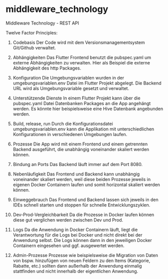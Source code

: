 # middleware_technology
 Middleware Technology - REST API

Twelve Factor Principles:

1. Codebasis
Der Code wird mit dem Versionsmanagementsystem Git/Github verwaltet.

2. Abhängigkeiten
Das Flutter Frontend benutzt die pubspec.yaml um externe Abhängigkeiten zu verwalten. Hier als Beispiel die externe Abhängigkeit des http Packages.

3. Konfiguration
Die Umgebungsvariablen wurden in der umgebungsvariablen.env Datei im Flutter Projekt abgelegt. Die Backend URL wird als Umgebungsvariable gesetzt und verwaltet.

4. Unterstützende Dienste
In einem Flutter Projekt kann über die pubspec.yaml Datei Datenbanken Packages an die App angehängt werden. Es könnte hier beispielsweise eine Hive Datenbank angebunden werden.

5. Build, release, run
Durch die Konfigurationsdatei umgebungsvariablen.env kann die Applikation mit unterschiedlichen Konfigurationen in verschiedenen Umgebungen laufen.

6. Prozesse
Die App wird mit einem Frontend und einem getrennten Backend ausgeführt, die unabhängig voneinander skaliert werden können.

7. Bindung an Ports
Das Backend läuft immer auf dem Port 8080.

8. Nebenläufigkeit
Das Frontend und Backend kann unabhängig voneinander skaliert werden, weil diese beiden Prozesse jeweils in eigenen Docker Containern laufen und somit horizontal skaliert werden können.

9. Einweggebrauch
Das Frontend und Backend lassen sich jeweils in den IDEs schnell starten und stoppen für schnelle Entwicklungszyklen.

10. Dev-Prod-Vergleichbarkeit
Da die Prozesse in Docker laufen können diese gut verglichen werden zwischen Dev und Prod.

11. Logs
Da die Anwendung in Docker Containern läuft, liegt die Verantwortung für die Logs bei Docker und nicht direkt bei der Anwendung selbst. Die Logs können dann in den jeweiligen Docker Containern eingesehen und ggf. ausgewertet werden.

12. Admin-Prozesse
Prozesse wie beispielsweise die Migration von Daten von bspw. hinzufügen von neuen Feldern zu den Items (Kategorie, Rabatte, etc.) sollten dann außerhalb der Anwendung einmalig stattfinden und nicht innerhalb der eigentlichen Anwendung.
